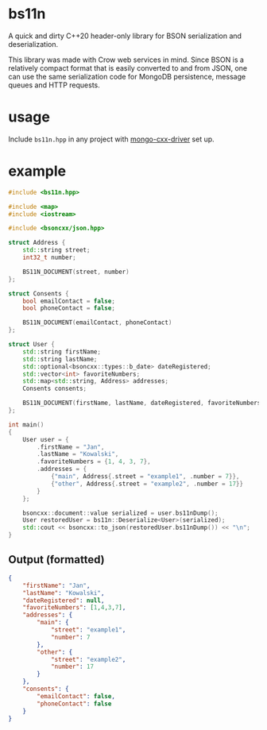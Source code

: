 # bs11n

A quick and dirty C++20 header-only library for BSON serialization and deserialization.

This library was made with Crow web services in mind. Since BSON is a relatively compact format
that is easily converted to and from JSON, one can use the same serialization code for MongoDB
persistence, message queues and HTTP requests.

# usage

Include `bs11n.hpp` in any project with [mongo-cxx-driver](https://github.com/mongodb/mongo-cxx-driver) set up.

# example

```c++
#include <bs11n.hpp>

#include <map>
#include <iostream>

#include <bsoncxx/json.hpp>

struct Address {
    std::string street;
    int32_t number;

    BS11N_DOCUMENT(street, number)
};

struct Consents {
    bool emailContact = false;
    bool phoneContact = false;

    BS11N_DOCUMENT(emailContact, phoneContact)
};

struct User {
    std::string firstName;
    std::string lastName;
    std::optional<bsoncxx::types::b_date> dateRegistered;
    std::vector<int> favoriteNumbers;
    std::map<std::string, Address> addresses;
    Consents consents;

    BS11N_DOCUMENT(firstName, lastName, dateRegistered, favoriteNumbers, addresses, consents)
};

int main()
{
    User user = {
        .firstName = "Jan",
        .lastName = "Kowalski",
        .favoriteNumbers = {1, 4, 3, 7},
        .addresses = {
            {"main", Address{.street = "example1", .number = 7}},
            {"other", Address{.street = "example2", .number = 17}}
        }
    };

    bsoncxx::document::value serialized = user.bs11nDump();
    User restoredUser = bs11n::Deserialize<User>(serialized);
    std::cout << bsoncxx::to_json(restoredUser.bs11nDump()) << "\n";
}
```

## Output (formatted)

```json
{
    "firstName": "Jan",
    "lastName": "Kowalski",
    "dateRegistered": null,
    "favoriteNumbers": [1,4,3,7],
    "addresses": {
        "main": {
            "street": "example1",
            "number": 7
        },
        "other": {
            "street": "example2",
            "number": 17
        }
    },
    "consents": {
        "emailContact": false,
        "phoneContact": false
    }
}
```
